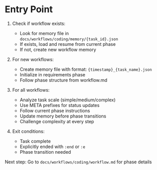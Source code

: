 # Entry Point

1. Check if workflow exists:
   - Look for memory file in `docs/workflows/coding/memory/{task_id}.json`
   - If exists, load and resume from current phase
   - If not, create new workflow memory

2. For new workflows:
   - Create memory file with format: `{timestamp}_{task_name}.json`
   - Initialize in requirements phase
   - Follow phase structure from workflow.md

3. For all workflows:
   - Analyze task scale (simple/medium/complex)
   - Use META prefixes for status updates
   - Follow current phase instructions
   - Update memory before phase transitions
   - Challenge complexity at every step

4. Exit conditions:
   - Task complete
   - Explicitly ended with `:end` or `:e`
   - Phase transition needed

Next step: Go to `docs/workflows/coding/workflow.md` for phase details